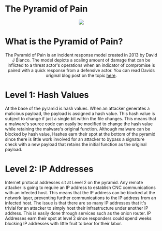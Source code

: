 # The Pyramid of Pain

<p align="center">
  <img src="https://user-images.githubusercontent.com/90923369/214171416-fa5e76f6-384b-477a-afd5-7d093f79afd9.jpg">
</p>

# What is the Pyramid of Pain?

<p align="center">
  The Pyramid of Pain is an incident response model created in 2013 by David J Bianco. The model depicts a scaling amount of damage that can be inflicted to a threat actor's operations when an indicator of compromise is paired with a quick response from a defensive actor. You can read Davids original blog post on the topic <a href="http://detect-respond.blogspot.com/2013/03/the-pyramid-of-pain.html">here<a/>.
</p>
  
# Level 1: Hash Values
  
  At the base of the pyramid is hash values. When an attacker generates a malicious payload, the payload is assigned a hash value. This hash value is subject to change if just a single bit within the file changes. This means that a malware's source code can easily be modified to change the hash value while retaining the malware's original function. Although malware can be blocked by hash value, Hashes earn their spot at the bottom of the pyramid since there is little work involved for an attacker to bypass a signature check with a new payload that retains the initial function as the original payload.

# Level 2: IP Addresses
  
  Internet protocol addresses sit at Level 2 on the pyramid. Any remote attacker is going to require an IP address to establish CNC communications with an infected host. This means that the IP address can be blocked at the network layer, preventing further communications to the IP address from an infected host. The issue is that there are so many IP addresses that it's trivial for an attacker to simply host their infrastructure under another IP address. This is easily done through services such as the onion router. IP Addresses earn their spot at level 2 since responders could spend weeks blocking IP addresses with little fruit to bear for their labor.
